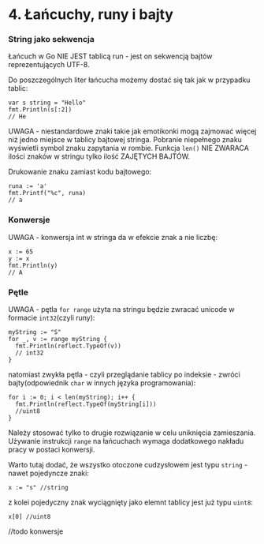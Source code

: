# 4. Łańcuchy, runy i bajty


### String jako sekwencja

Łańcuch w Go NIE JEST tablicą run - jest on sekwencją bajtów reprezentujących UTF-8.

Do poszczególnych liter łańcucha możemy dostać się tak jak w przypadku tablic:
```
var s string = "Hello"
fmt.Println(s[:2])
// He
```

UWAGA - niestandardowe znaki takie jak emotikonki mogą zajmować więcej niż jedno miejsce w tablicy bajtowej stringa. Pobranie niepełnego znaku wyświetli symbol znaku zapytania w rombie.
Funkcja `len()` NIE ZWARACA ilości znaków w stringu tylko ilość ZAJĘTYCH BAJTÓW.

Drukowanie znaku zamiast kodu bajtowego:
```
runa := 'a'
fmt.Printf("%c", runa)
// a
```

### Konwersje

UWAGA - konwersja int w stringa da w efekcie znak a nie liczbę:
```
x := 65
y := x
fmt.Println(y)
// A
```

### Pętle

UWAGA - pętla `for range` użyta na stringu będzie zwracać unicode w formacie `int32`(czyli runy):
```
myString := "S"
for _, v := range myString {
  fmt.Println(reflect.TypeOf(v))
  // int32
}
```

natomiast zwykła pętla - czyli przeglądanie tablicy po indeksie - zwróci bajty(odpowiednik `char` w innych języka programowania):
```
for i := 0; i < len(myString); i++ {
  fmt.Println(reflect.TypeOf(myString[i]))
  //uint8
}
```
Należy stosować tylko to drugie rozwiązanie w celu uniknięcia zamieszania. Używanie instrukcji `range` na łańcuchach wymaga dodatkowego nakładu pracy w postaci konwersji.

Warto tutaj dodać, że wszystko otoczone cudzysłowem jest typu `string` - nawet pojedyncze znaki:
```
x := "s" //string
```
z kolei pojedyczny znak wyciągnięty jako elemnt tablicy jest już typu `uint8`:
```
x[0] //uint8
```

//todo konwersje



